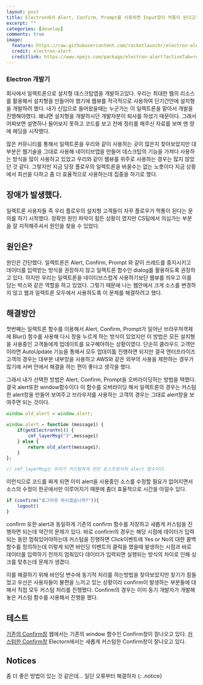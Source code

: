 ```yaml
---
layout: post
title: Electron에서 Alert, Confirm, Prompt를 사용하면 Input창이 먹통이 된다고? 
excerpt: ""
categories: [develop]
comments: true
image:
  feature: https://raw.githubusercontent.com/rocketlaunchr/electron-alert/HEAD/assets/electronalert.png
  credit: electron-alert
  creditlink: https://www.npmjs.com/package/electron-alert?activeTab=readme
---
```



### Electron 개발기
회사에서 일렉트론으로 설치형 데스크탑앱을 개발하고있다. 우리는 최대한 웹의 리소스를 활용해서 설치형을 만들어야 했기에 웹뷰를 적극적으로 사용하여 단기간안에 설치형을 개발하려 했다. 내가 신입으로 들어왔을때는 누군가는 이 일렉트론을 맡아서 개발을 진행해야했다. 왜냐면 설치형을 개발하시던 개발자분이 퇴사를 하셨기 때문이다. 그래서 어찌보면 설명하나 들어보지 못하고 코드를 보고 전에 정리를 해주신 자료를 보며 맨 땅에 헤딩을 시작했다. 


많은 커뮤니티를 통해서 일렉트론을 우리와 같이 사용하는 곳이 많은지 찾아보았지만 대부분은 웹기술을 그대로 사용해 네이티브앱을 만들어 데스크탑의 기능을 가져다 사용하는 방식을 많이 사용하고 있었고 우리와 같이 웹뷰를 위주로 사용하는 경우는 많지 않았던 것 같다. 그렇지만 지금 당장 플로우의 일렉트론을 바꿀수는 없는 노릇이다 지금 상황에서 최선을 다하고 좀 더 효율적으로 사용하는데 집중을 하기로 했다.

## 장애가 발생했다.
일렉트론 사용자들 즉 우리 플로우의 설치형 고객들이 자꾸 플로우가 먹통이 된다는 문의를 하기 시작했다. 정확한 원인 파악이 힘든 상황이 였지만 CS팀에서 의심가는 부분을 잘 지적해주셔서 원인을 찾을 수 있었다. 

## 원인은?
원인은 간단했다. 일렉트론은 Alert, Confirm, Prompt 와 같이 쓰레드를 중지시키고 데이터를 입력받는 방식을 권장하지 않고 일렉트론 함수인 dialog를 활용하도록 권장하고 있다. 하지만 우리는 일렉트론을 네이티브스럽게 사용하기보단 웹뷰를 띄우고 이를 담는 박스와 같은 역할을 하고 있었다. 그렇기 때문에 나는 웹안에서 크게 소스를 변경하지 않고 웹과 일렉트론 모두에서 사용하도록 이 문제를 해결하려고 했다.

## 해결방안
첫번째는 일렉트론 함수를 이용해서 Alert, Confirm, Prompt가 일어난 브라우져객체에 Blur() 함수를 사용해 다시 창을 누르게 하는 방식이 있었지만 이 방법은 모든 설치형을 사용중인 고객들에게 업데이트를 요구해야하는 상황이였다. 단순히 클라우드 고객만이라면 AutoUpdate 기능을 통해서 모두 업데이틀 진행하면 되지만 결국 엔터프라이즈 고객의 경우는 대부분 내부망을 사용하고 AWS와 같은 외부의 사용을 제한하는 경우가 많기에 서버 안에서 해결을 하는 편이 좋다고 생각을 했다.

그래서 내가 선택한 방법은  Alert, Confirm, Prompt을 오버라이딩하는 방법을 택했다.
결국 alert또한 window함수이다 이 함수를 오버라이딩 해서 일렉트론의 경우는 커스텀한 alert창을 만들어 보여주고 브라우저를 사용하는 고객의 경우는 그대로 alert창을 보여주면 되는 것이다.

~~~js
window.old_alert = window.alert; 

window.alert = function (message1) {
	if(getElectronYn()) {
		cmf_layerMsg("3",message1)
	} else {
        return old_alert(message1);
	}
};

// cmf_layerMsg는 우리가 커스텀하게 만든 토스트방식의 alert 함수이다.
~~~

이런식으로 코드를 짜게 되면 이미 alert을 사용중인 소스를 수정할 필요가 없어지면서 소스의 수정이 한곳에서만 이루어지기 때문에 좀더 효율적으로 시간을 아낄수 있다.

~~~js
if (confirm("로그아웃 하시겠습니까?")){
    logout()
}
~~~

confirm 또한 alert과 동일하게 기존의 confirm 함수를 저장하고 새롭게 커스텀을 진행하면 되는데 약간의 문제가 있다.
바로 confirm의 경우는 해당 시점에 데이터가 입력되는 동안 멈춰있어야하는데 커스텀을 진행하면 Click이벤트에 Yes or No의 대한 콜백함수를 정의하는데 이렇게 되면 바인딩 이벤트의 클릭을 했을때 발생하는 시점과 바로 데이터를 입력하기 전까지 멈춰있다 데이터가 입력되면 실행되는 방식의 차이로 인해 싱크를 맞추는데 문제가 생겼다.

이를 해결하기 위해 바인딩 변수에 동기적 처리를 하는방법을 찾아보았지만 찾기가 힘들었고 우선은 사용자들이 불편을 느끼고 있는 상황이라 confirm이 발생하는 부분들에 대해서 직접 모두 커스텀 처리를 진행했다. Confirm의 경우는 이미 동기 개발자가 개발해놓은 커스텀 함수를 사용해서 진행을 했다.


## 테스트

[기존의 Confirm창](https://flow.team/flowImg/FLOW_202001205543456_5ad675cf-1788-4edf-9314-54a782e9e880.png)
웹에서는 기존의 window 함수인 Confirm창이 잘나오고 있다.
[커스텀한 Confirm창](https://flow.team/flowImg/FLOW_20200120589961_2f5c8e81-7d05-4c1f-b142-957b622a59a1.png)
Electorn에서는 새롭게 커스텀한 Confirm창이 잘나오고 있다.


## Notices
좀 더 좋은 방법이 있는 것 같은데... 일단 오류부터 해결하자
{: .notice}
